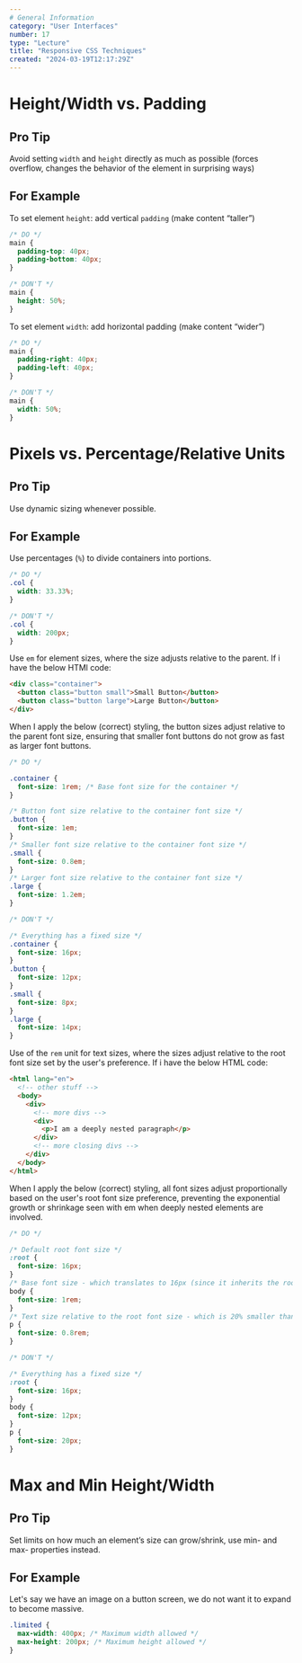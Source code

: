 ```yaml
---
# General Information
category: "User Interfaces"
number: 17
type: "Lecture"
title: "Responsive CSS Techniques"
created: "2024-03-19T12:17:29Z"
---
```


# Height/Width vs. Padding

## Pro Tip

Avoid setting `width` and `height` directly as much as possible (forces overflow, changes the behavior of the element in surprising ways)

## For Example

To set element `height`: add vertical `padding` (make content “taller”)

```css
/* DO */
main {
  padding-top: 40px;
  padding-bottom: 40px;
}

/* DON'T */
main {
  height: 50%;
}
```

To set element `width`: add horizontal padding (make content “wider”)

```css
/* DO */
main {
  padding-right: 40px;
  padding-left: 40px;
}

/* DON'T */
main {
  width: 50%;
}
```

# Pixels vs. Percentage/Relative Units

## Pro Tip

Use dynamic sizing whenever possible.

## For Example

Use percentages (`%`) to divide containers into portions.

```css
/* DO */
.col {
  width: 33.33%;
}

/* DON'T */
.col {
  width: 200px;
}
```

Use `em` for element sizes, where the size adjusts relative to the parent. If i have the below HTMl code:

```html
<div class="container">
  <button class="button small">Small Button</button>
  <button class="button large">Large Button</button>
</div>
```

When I apply the below (correct) styling, the button sizes adjust relative to the parent font size, ensuring that smaller font buttons do not grow as fast as larger font buttons.

```css
/* DO */

.container {
  font-size: 1rem; /* Base font size for the container */
}

/* Button font size relative to the container font size */
.button {
  font-size: 1em;
}
/* Smaller font size relative to the container font size */
.small {
  font-size: 0.8em;
}
/* Larger font size relative to the container font size */
.large {
  font-size: 1.2em;
}

/* DON'T */

/* Everything has a fixed size */
.container {
  font-size: 16px;
}
.button {
  font-size: 12px;
}
.small {
  font-size: 8px;
}
.large {
  font-size: 14px;
}
```

Use of the `rem` unit for text sizes, where the sizes adjust relative to the root font size set by the user's preference. If i have the below HTML code:

```html
<html lang="en">
  <!-- other stuff -->
  <body>
    <div>
      <!-- more divs -->
      <div>
        <p>I am a deeply nested paragraph</p>
      </div>
      <!-- more closing divs -->
    </div>
  </body>
</html>
```

When I apply the below (correct) styling, all font sizes adjust proportionally based on the user's root font size preference, preventing the exponential growth or shrinkage seen with em when deeply nested elements are involved.

```css
/* DO */

/* Default root font size */
:root {
  font-size: 16px;
}
/* Base font size - which translates to 16px (since it inherits the root font size) */
body {
  font-size: 1rem;
}
/* Text size relative to the root font size - which is 20% smaller than the root font size, resulting in 12.8px. */
p {
  font-size: 0.8rem;
}

/* DON'T */

/* Everything has a fixed size */
:root {
  font-size: 16px;
}
body {
  font-size: 12px;
}
p {
  font-size: 20px;
}
```

# Max and Min Height/Width

## Pro Tip

Set limits on how much an element’s size can grow/shrink, use min- and max- properties instead.

## For Example

Let's say we have an image on a button screen, we do not want it to expand to become massive.

```css
.limited {
  max-width: 400px; /* Maximum width allowed */
  max-height: 200px; /* Maximum height allowed */
}
```
